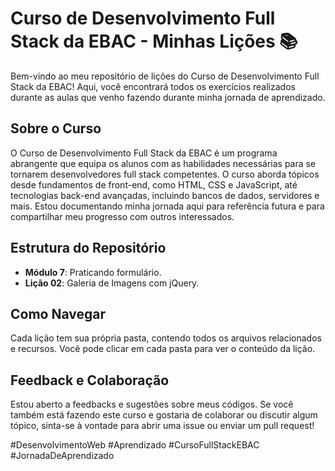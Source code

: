 # Curso de Desenvolvimento Full Stack da EBAC - Minhas Lições 📚

Bem-vindo ao meu repositório de lições do Curso de Desenvolvimento Full Stack da EBAC! Aqui, você encontrará todos os exercícios realizados durante as aulas que venho fazendo durante minha jornada de aprendizado.

## Sobre o Curso

O Curso de Desenvolvimento Full Stack da EBAC é um programa abrangente que equipa os alunos com as habilidades necessárias para se tornarem desenvolvedores full stack competentes. O curso aborda tópicos desde fundamentos de front-end, como HTML, CSS e JavaScript, até tecnologias back-end avançadas, incluindo bancos de dados, servidores e mais. Estou documentando minha jornada aqui para referência futura e para compartilhar meu progresso com outros interessados.

## Estrutura do Repositório

- **Módulo 7**: Praticando formulário.
- **Lição 02**: Galeria de Imagens com jQuery.

## Como Navegar

Cada lição tem sua própria pasta, contendo todos os arquivos relacionados e recursos. Você pode clicar em cada pasta para ver o conteúdo da lição.

## Feedback e Colaboração

Estou aberto a feedbacks e sugestões sobre meus códigos. Se você também está fazendo este curso e gostaria de colaborar ou discutir algum tópico, sinta-se à vontade para abrir uma issue ou enviar um pull request!

#DesenvolvimentoWeb #Aprendizado #CursoFullStackEBAC #JornadaDeAprendizado
